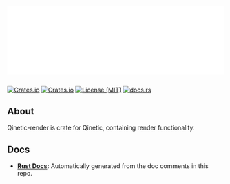 # [![Qinetic](../../assets/qinetic_logo.png)](https://github.com/vl-mr-freeman/qinetic)

[![Crates.io](https://img.shields.io/crates/v/qinetic_render.svg)](https://crates.io/crates/qinetic_render)
[![Crates.io](https://img.shields.io/crates/d/qinetic_render.svg)](https://crates.io/crates/qinetic_render)
[![License (MIT)](https://img.shields.io/crates/l/qinetic_render.svg)](https://github.com/vl-mr-freeman/qinetic/blob/master/crates/qinetic_render/LICENSE)
[![docs.rs](https://img.shields.io/badge/docs-website-blue)](https://docs.rs/qinetic_render)

## About
Qinetic-render is crate for Qinetic, containing render functionality.

## Docs
* **[Rust Docs](https://docs.rs/qinetic_render):** Automatically generated from the doc comments in this repo.
